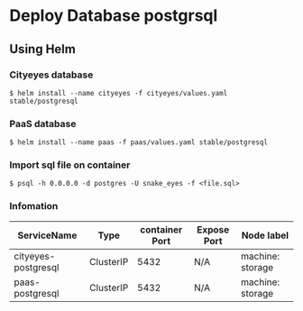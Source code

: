 # Deploy Database postgrsql
 
## Using Helm

### Cityeyes database
```shell
$ helm install --name cityeyes -f cityeyes/values.yaml stable/postgresql
```
 
### PaaS database
```shell
$ helm install --name paas -f paas/values.yaml stable/postgresql
```

### Import sql file on container
```shell
$ psql -h 0.0.0.0 -d postgres -U snake_eyes -f <file.sql>
```

### Infomation

|ServiceName|Type|container Port|Expose Port|Node label|
|-|-|-|-| - |
|cityeyes-postgresql|ClusterIP|5432|N/A|machine: storage|
|paas-postgresql|ClusterIP|5432|N/A|machine: storage|
